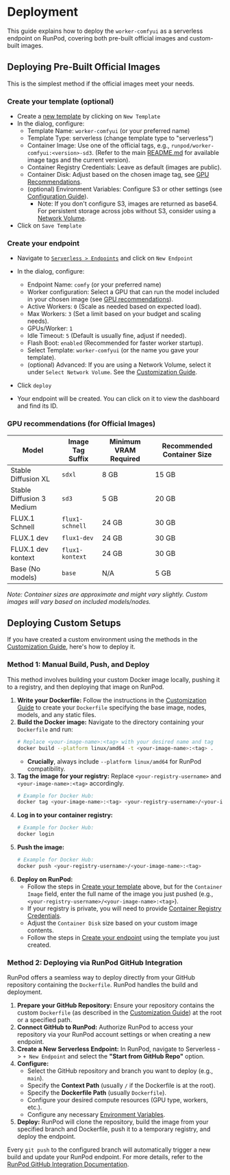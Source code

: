 # Deployment

This guide explains how to deploy the `worker-comfyui` as a serverless endpoint on RunPod, covering both pre-built official images and custom-built images.

## Deploying Pre-Built Official Images

This is the simplest method if the official images meet your needs.

### Create your template (optional)

- Create a [new template](https://runpod.io/console/serverless/user/templates) by clicking on `New Template`
- In the dialog, configure:
  - Template Name: `worker-comfyui` (or your preferred name)
  - Template Type: serverless (change template type to "serverless")
  - Container Image: Use one of the official tags, e.g., `runpod/worker-comfyui:<version>-sd3`. (Refer to the main [README.md](../README.md#available-docker-images) for available image tags and the current version).
  - Container Registry Credentials: Leave as default (images are public).
  - Container Disk: Adjust based on the chosen image tag, see [GPU Recommendations](#gpu-recommendations).
  - (optional) Environment Variables: Configure S3 or other settings (see [Configuration Guide](configuration.md)).
    - Note: If you don't configure S3, images are returned as base64. For persistent storage across jobs without S3, consider using a [Network Volume](customization.md#method-2-network-volume-alternative-for-models).
- Click on `Save Template`

### Create your endpoint

- Navigate to [`Serverless > Endpoints`](https://www.runpod.io/console/serverless/user/endpoints) and click on `New Endpoint`
- In the dialog, configure:

  - Endpoint Name: `comfy` (or your preferred name)
  - Worker configuration: Select a GPU that can run the model included in your chosen image (see [GPU recommendations](#gpu-recommendations)).
  - Active Workers: `0` (Scale as needed based on expected load).
  - Max Workers: `3` (Set a limit based on your budget and scaling needs).
  - GPUs/Worker: `1`
  - Idle Timeout: `5` (Default is usually fine, adjust if needed).
  - Flash Boot: `enabled` (Recommended for faster worker startup).
  - Select Template: `worker-comfyui` (or the name you gave your template).
  - (optional) Advanced: If you are using a Network Volume, select it under `Select Network Volume`. See the [Customization Guide](customization.md#method-2-network-volume-alternative-for-models).

- Click `deploy`
- Your endpoint will be created. You can click on it to view the dashboard and find its ID.

### GPU recommendations (for Official Images)

| Model                     | Image Tag Suffix     | Minimum VRAM Required | Recommended Container Size |
| ------------------------- | -------------------- | --------------------- | -------------------------- |
| Stable Diffusion XL       | `sdxl`               | 8 GB                  | 15 GB                      |
| Stable Diffusion 3 Medium | `sd3`                | 5 GB                  | 20 GB                      |
| FLUX.1 Schnell            | `flux1-schnell`      | 24 GB                 | 30 GB                      |
| FLUX.1 dev                | `flux1-dev`          | 24 GB                 | 30 GB                      |
| FLUX.1 dev kontext        | `flux1-kontext`      | 24 GB                 | 30 GB                      |
| Base (No models)          | `base`               | N/A                   | 5 GB                       |

_Note: Container sizes are approximate and might vary slightly. Custom images will vary based on included models/nodes._

## Deploying Custom Setups

If you have created a custom environment using the methods in the [Customization Guide](customization.md), here's how to deploy it.

### Method 1: Manual Build, Push, and Deploy

This method involves building your custom Docker image locally, pushing it to a registry, and then deploying that image on RunPod.

1.  **Write your Dockerfile:** Follow the instructions in the [Customization Guide](customization.md#method-1-custom-dockerfile-recommended) to create your `Dockerfile` specifying the base image, nodes, models, and any static files.
2.  **Build the Docker image:** Navigate to the directory containing your `Dockerfile` and run:
    ```bash
    # Replace <your-image-name>:<tag> with your desired name and tag
    docker build --platform linux/amd64 -t <your-image-name>:<tag> .
    ```
    - **Crucially**, always include `--platform linux/amd64` for RunPod compatibility.
3.  **Tag the image for your registry:** Replace `<your-registry-username>` and `<your-image-name>:<tag>` accordingly.
    ```bash
    # Example for Docker Hub:
    docker tag <your-image-name>:<tag> <your-registry-username>/<your-image-name>:<tag>
    ```
4.  **Log in to your container registry:**
    ```bash
    # Example for Docker Hub:
    docker login
    ```
5.  **Push the image:**
    ```bash
    # Example for Docker Hub:
    docker push <your-registry-username>/<your-image-name>:<tag>
    ```
6.  **Deploy on RunPod:**
    - Follow the steps in [Create your template](#create-your-template-optional) above, but for the `Container Image` field, enter the full name of the image you just pushed (e.g., `<your-registry-username>/<your-image-name>:<tag>`).
    - If your registry is private, you will need to provide [Container Registry Credentials](https://docs.runpod.io/serverless/templates#container-registry-credentials).
    - Adjust the `Container Disk` size based on your custom image contents.
    - Follow the steps in [Create your endpoint](#create-your-endpoint) using the template you just created.

### Method 2: Deploying via RunPod GitHub Integration

RunPod offers a seamless way to deploy directly from your GitHub repository containing the `Dockerfile`. RunPod handles the build and deployment.

1.  **Prepare your GitHub Repository:** Ensure your repository contains the custom `Dockerfile` (as described in the [Customization Guide](customization.md#method-1-custom-dockerfile-recommended)) at the root or a specified path.
2.  **Connect GitHub to RunPod:** Authorize RunPod to access your repository via your RunPod account settings or when creating a new endpoint.
3.  **Create a New Serverless Endpoint:** In RunPod, navigate to Serverless -> `+ New Endpoint` and select the **"Start from GitHub Repo"** option.
4.  **Configure:**
    - Select the GitHub repository and branch you want to deploy (e.g., `main`).
    - Specify the **Context Path** (usually `/` if the Dockerfile is at the root).
    - Specify the **Dockerfile Path** (usually `Dockerfile`).
    - Configure your desired compute resources (GPU type, workers, etc.).
    - Configure any necessary [Environment Variables](configuration.md).
5.  **Deploy:** RunPod will clone the repository, build the image from your specified branch and Dockerfile, push it to a temporary registry, and deploy the endpoint.

Every `git push` to the configured branch will automatically trigger a new build and update your RunPod endpoint. For more details, refer to the [RunPod GitHub Integration Documentation](https://docs.runpod.io/serverless/github-integration).
